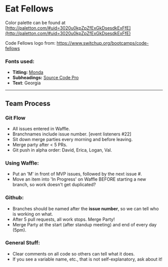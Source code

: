 # Eat Fellows

Color palette can be found at [http://paletton.com/#uid=3020u0kpZpZfExGkDsesdkExFfE](http://paletton.com/#uid=3020u0kpZpZfExGkDsesdkExFfE)

Code Fellows logo from: https://www.switchup.org/bootcamps/code-fellows

### Fonts used:

* **Titling:** [Monda](https://fonts.google.com/specimen/Monda?selection.family=Monda:400,700&query=Monda)
* **Subheadings:** [Source Code Pro](https://fonts.google.com/specimen/Source+Code+Pro?query=source+code+pro)
* **Text**: Georgia

---

## Team Process ##

### Git Flow
* All issues entered in Waffle.
* Branchnames include issue number. [event listeners #22]
* Sit down merge parties every morning and before leaving.
* Merge party after < 5 PRs.
* Git push in alpha order: David, Erica, Logan, Val.


### Using Waffle:

* Put an 'M' in front of MVP issues, followed by the next issue #.
* Move an item into 'In Progress' on Waffle BEFORE starting a new branch, so work doesn't get duplicated?

### Github:

* Branches should be named after the **issue number**, so we can tell who is working on what.
* After 5 pull requests, all work stops. Merge Party!
* Merge Party at the start (after standup meeting) and end of every day (5pm).

### General Stuff:

* Clear comments on all code so others can tell what it does.
* If you see a variable name, etc., that is not self-explanatory, ask about it!

